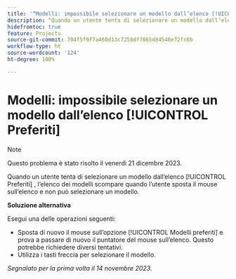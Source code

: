 ```yaml
---
title: '“Modelli: impossibile selezionare un modello dall’elenco [!UICONTROL Preferiti]”'
description: “Quando un utente tenta di selezionare un modello dall’elenco [!UICONTROL Preferiti] , l’elenco scompare quando l’utente sposta il mouse sull’elenco e non può selezionare un modello.”
hidefromtoc: true
feature: Projects
source-git-commit: 704f5f9f7a460d13c7258df7865d84540e72fc6b
workflow-type: ht
source-wordcount: '124'
ht-degree: 100%

---
```



# Modelli: impossibile selezionare un modello dall’elenco [!UICONTROL Preferiti]

>[!NOTE]
>
>Questo problema è stato risolto il venerdì 21 dicembre 2023.

Quando un utente tenta di selezionare un modello dall’elenco [!UICONTROL Preferiti] , l’elenco dei modelli scompare quando l’utente sposta il mouse sull’elenco e non può selezionare un modello.

**Soluzione alternativa**

Esegui una delle operazioni seguenti:

* Sposta di nuovo il mouse sull’opzione [!UICONTROL Modelli preferiti] e prova a passare di nuovo il puntatore del mouse sull’elenco. Questo potrebbe richiedere diversi tentativi.
* Utilizza i tasti freccia per selezionare il modello.

_Segnalato per la prima volta il 14 novembre 2023._
